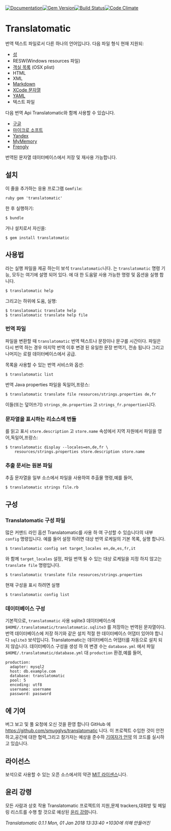 [![Documentation](http://img.shields.io/badge/yard-docs-blue.svg)](http://www.rubydoc.info/gems/translatomatic)[![Gem Version](https://badge.fury.io/rb/translatomatic.svg)](https://badge.fury.io/rb/translatomatic)[![Build Status](https://travis-ci.org/smugglys/translatomatic.svg?branch=master)](https://travis-ci.org/smugglys/translatomatic)[![Code Climate](https://codeclimate.com/github/smugglys/translatomatic.svg)](https://codeclimate.com/github/smugglys/translatomatic)

# Translatomatic

번역 텍스트 파일로서 다른 하나의 언어입니다. 다음 파일 형식 현재 지원되:

- [성](https://en.wikipedia.org/wiki/.properties)
- RESW(Windows resources 파일)
- [객실 목록](https://en.wikipedia.org/wiki/Property_list) (OSX plist)
- HTML
- XML
- [Markdown](https://en.wikipedia.org/wiki/Markdown)
- [XCode 문자열](https://developer.apple.com/library/content/documentation/Cocoa/Conceptual/LoadingResources/Strings/Strings.html)
- [YAML](http://yaml.org/)
- 텍스트 파일

다음 번역 Api Translatomatic와 함께 사용할 수 있습니다.

- [구글](https://cloud.google.com/translate/)
- [마이크로 소프트](https://www.microsoft.com/en-us/translator/translatorapi.aspx)
- [Yandex](https://tech.yandex.com/translate/)
- [MyMemory](https://mymemory.translated.net/doc/)
- [Frengly](http://www.frengly.com/api)

번역된 문자열 데이터베이스에서 저장 및 재사용 가능합니다.

## 설치

이 줄을 추가하는 응용 프로그램 `Gemfile`:

`ruby
gem 'translatomatic'
`

한 후 실행하기:

    $ bundle

거나 설치로서 자신을:

    $ gem install translatomatic

## 사용법

라는 실행 파일을 제공 하는이 보석 `translatomatic`니다. 는 `translatomatic` 명령 기능, 모두는 여기에 설명 되어 있다. 에 대 한 도움말 사용 가능한 명령 및 옵션을 실행 합니다.

    $ translatomatic help

그리고는 하위에 도움, 실행:

    $ translatomatic translate help
    $ translatomatic translate help file

### 번역 파일

파일을 변환할 때 `translatomatic` 번역 텍스트나 문장이나 문구를 시간이다. 파일은 다시 번역 하는 경우 마지막 번역 이후 변경 된 유일한 문장 번역기, 전송 됩니다 그리고 나머지는 로컬 데이터베이스에서 공급.

목록을 사용할 수 있는 번역 서비스와 옵션:

    $ translatomatic list

번역 Java properties 파일을 독일어,프랑스:

    $ translatomatic translate file resources/strings.properties de,fr

이들(또는 덮어쓰기) `strings_de.properties` 고 `strings_fr.properties`니다.

### 문자열을 표시하는 리소스에 번들

를 읽고 표시 `store.description` 고 `store.name` 속성에서 지역 자원에서 파일을 영어,독일어,프랑스:

    $ translatomatic display --locales=en,de,fr \
        resources/strings.properties store.description store.name

### 추출 문서는 원본 파일

추출 문자열을 일부 소스에서 파일을 사용하여 추출물 명령,예를 들어,

    $ translatomatic strings file.rb

## 구성

### Translatomatic 구성 파일

많은 커맨드 라인 옵션 Translatomatic를 사용 하 여 구성할 수 있습니다의 내부 `config` 명령입니다. 예를 들어 설정 하려면 대상 번역 로케일의 기본 목록, 실행 합니다.

    $ translatomatic config set target_locales en,de,es,fr,it

와 함께 `target_locales` 설정, 파일 번역 될 수 있는 대상 로케일을 지정 하지 않고는 `translate file` 명령입니다.

    $ translatomatic translate file resources/strings.properties

현재 구성을 표시 하려면 실행

    $ translatomatic config list

### 데이터베이스 구성

기본적으로, `translatomatic` 사용 sqlite3 데이터베이스에 `$HOME/.translatomatic/translatomatic.sqlite3` 를 저장하는 번역된 문자열이다. 번역 데이터베이스에 저장 하기와 같은 설치 적절 한 데이터베이스 어댑터 있어야 합니다 `sqlite3` 보석입니다. Translatomatic는 데이터베이스 어댑터를 자동으로 설치 되지 않습니다. 데이터베이스 구성을 생성 하 여 변경 수는 `database.yml` 에서 파일 `$HOME/.translatomatic/database.yml` 대 `production` 환경,예를 들어,

    production:
      adapter: mysql2
      host: db.example.com
      database: translatomatic
      pool: 5
      encoding: utf8
      username: username
      password: password

## 에 기여

버그 보고 및 풀 요청에 오신 것을 환영 합니다 GitHub 에 https://github.com/smugglys/translatomatic 니다. 이 프로젝트 수입한 것이 안전하고,공간에 대한 협력,그리고 참가자는 예상을 준수하 [기여자가 언약](http://contributor-covenant.org) 의 코드를 실시하고 있습니다.

## 라이선스

보석으로 사용할 수 있는 오픈 소스에서의 약관 [MIT 라이센스](https://opensource.org/licenses/MIT)니다.

## 윤리 강령

모든 사람과 상호 작용 Translatomatic 프로젝트의 지원,문제 trackers,대화방 및 메일링 리스트를 수행 할 것으로 예상된 [윤리 강령](https://github.com/smugglys/translatomatic/blob/master/CODE_OF_CONDUCT.md)니다.

_Translatomatic 0.1.1 Mon, 01 Jan 2018 13:33:40 +1030에 의해 만들어진_
